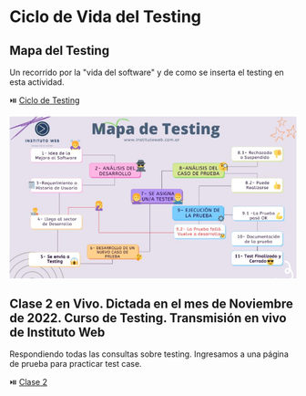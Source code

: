 # Ciclo de Vida del Testing

## Mapa del Testing

Un recorrido por la "vida del software" y de como se inserta el testing en esta actividad.

⏯️ [Ciclo de Testing](https://www.youtube.com/watch?v=bv4pYWZMcAU)

![mapa-testing](/images/mapa-testing.jpg)

## Clase 2 en Vivo. Dictada en el mes de Noviembre de 2022. Curso de Testing. Transmisión en vivo de Instituto Web

Respondiendo todas las consultas sobre testing. Ingresamos a una página de prueba para practicar test case.

⏯️ [Clase 2](https://www.youtube.com/watch?v=xQv9ZWVurBc)